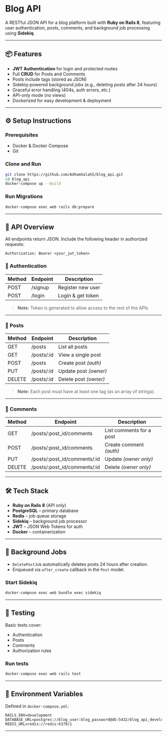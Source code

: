 # Blog API

A RESTful JSON API for a blog platform built with **Ruby on Rails 8**, featuring user authentication, posts, comments, and background job processing using **Sidekiq**.

---

## 📦 Features

- **JWT Authentication** for login and protected routes  
- Full **CRUD** for Posts and Comments  
- Posts include tags (stored as JSON)  
- Sidekiq-powered background jobs (e.g., deleting posts after 24 hours)  
- Graceful error handling (404s, auth errors, etc.)  
- API-only mode (no views)  
- Dockerized for easy development & deployment  

---

## ⚙️ Setup Instructions

### Prerequisites

- Docker & Docker Compose  
- Git  

### Clone and Run

```bash
git clone https://github.com/AdhamSalah5/blog_api.git
cd blog_api
docker-compose up --build
```

### Run Migrations

```bash
docker-compose exec web rails db:prepare
```

---

## 📌 API Overview

All endpoints return JSON. Include the following header in authorized requests:

```
Authorization: Bearer <your_jwt_token>
```

### 🔐 Authentication

| Method | Endpoint       | Description         |
|--------|----------------|---------------------|
| POST   | /signup        | Register new user   |
| POST   | /login         | Login & get token   |

> **Note:** Token is generated to allow access to the rest of the APIs

---

### 📝 Posts

| Method | Endpoint        | Description               |
|--------|-----------------|---------------------------|
| GET    | /posts          | List all posts            |
| GET    | /posts/:id      | View a single post        |
| POST   | /posts          | Create post *(auth)*      |
| PUT    | /posts/:id      | Update post *(owner)*     |
| DELETE | /posts/:id      | Delete post *(owner)*     |

> **Note:** Each post must have at least one tag (as an array of strings).

---

### 💬 Comments

| Method | Endpoint                              | Description               |
|--------|---------------------------------------|---------------------------|
| GET    | /posts/:post_id/comments              | List comments for a post  |
| POST   | /posts/:post_id/comments              | Create comment *(auth)*   |
| PUT    | /posts/:post_id/comments/:id          | Update *(owner only)*     |
| DELETE | /posts/:post_id/comments/:id          | Delete *(owner only)*     |

---

## 🛠 Tech Stack

- **Ruby on Rails 8** (API only)  
- **PostgreSQL** – primary database  
- **Redis** – job queue storage  
- **Sidekiq** – background job processor  
- **JWT** – JSON Web Tokens for auth  
- **Docker** – containerization  

---

## 🔧 Background Jobs

- `DeletePostJob` automatically deletes posts 24 hours after creation.
- Enqueued via `after_create` callback in the `Post` model.

### Start Sidekiq

```bash
docker-compose exec web bundle exec sidekiq
```

---

## 🧪 Testing

Basic tests cover:

- Authentication
- Posts
- Comments
- Authorization rules

### Run tests

```bash
docker-compose exec web rails test
```

---

## 🔐 Environment Variables

Defined in `docker-compose.yml`:

```env
RAILS_ENV=development
DATABASE_URL=postgres://blog_user:blog_password@db:5432/blog_api_development
REDIS_URL=redis://redis:6379/1
```

---
